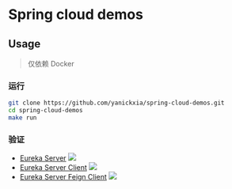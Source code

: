 # Spring cloud demos

## Usage

> 仅依赖 Docker

### 运行
```bash
git clone https://github.com/yanickxia/spring-cloud-demos.git
cd spring-cloud-demos
make run
```

### 验证

- [Eureka Server](http://localhost:8761/)
  ![](https://cdn.jsdelivr.net/gh/yanickxia/picture-bed/20210208183615.png)
- [Eureka Server Client](http://localhost:8081/)
  ![](https://cdn.jsdelivr.net/gh/yanickxia/picture-bed/20210208183641.png)
- [Eureka Server Feign Client](http://localhost:8082/)
  ![](https://cdn.jsdelivr.net/gh/yanickxia/picture-bed/20210208183654.png)
  
